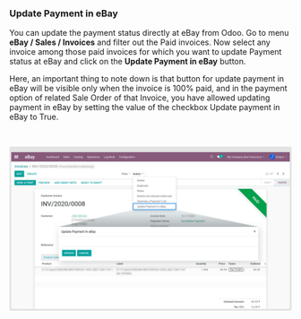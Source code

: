 
### Update Payment in eBay



You can update the payment status directly at eBay from Odoo. Go to menu **eBay / Sales / Invoices** and filter out the Paid invoices. Now select any invoice among those paid invoices for which you want to update Payment status at eBay and click on the **Update Payment in eBay** button. 


Here, an important thing to note down is that button for update payment in eBay will be visible only when the invoice is 100% paid, and in the payment option of related Sale Order of that Invoice, you have allowed updating payment in eBay by setting the value of the checkbox Update payment in eBay to True.


 


![](./images/13-8-1.png)



